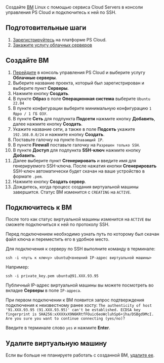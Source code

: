 Создайте [ВМ](docs/ru/concepts/vm) Linux с помощью сервиса Cloud Servers в консоли управления PS Cloud и подключитесь к ней по SSH. 

## Подготовительные шаги

1. [Зарегистрируйтесь](https://auth.ps.kz/register) на платформе PS Cloud.
2. [Закажите услугу облачных серверов](https://www.ps.kz/hosting/vpc) 

## Создайте ВМ

1. [Перейдите](https://console.ps.kz/) в консоль управления PS Cloud и выберите услугу **Облачные серверы**.
2. Выберите название проекта, который был зарегистрирован и выберите пункт **Серверы**.
3. Нажмите кнопку **Создать**.
4. В пункте **Образ** в поле **Операционная система** выберите `Ubuntu 22.04`
5. В пункте конфигурации выберите минимальную конфигурацию `1 Ядро / 1 ГБ ОЗУ`.
6. В пункте **Сеть** для подпункта **Подсети** нажмите кнопку **Добавить**, далее нажмите кнопку **Создать**.
7. Укажите название сети, а также в поле **Подсеть** укажите `192.168.0.0/24` и нажмите кнопку **Создать**.
8. Поставьте галочку на пункте `Плавающий IP`.
9. В пункте **Firewall** поставьте галочку на `Разрешен только SSH`.
10. В пункте **Доступ** для подпункта **SSH-ключ** нажмите кнопку **Добавить**.
11.  Далее выберите пункт **Сгенерировать**  и введите имя для генерируемого SSH-ключа. После нажатия кнопки **Сгенерировать** SSH-ключ автоматически будет скачан на ваше устройство в формате `.pem`. 
12. Нажмите кнопку **Создать сервер**.
13. Дождитесь, когда процесс создания виртуальной машины завершится. Статус ВМ изменится с `CREATING` на `ACTIVE`.

## Подключитесь к ВМ

После того как статус виртуальной машины изменится на `ACTIVE` вы сможете подключиться к ней по протоколу SSH.

Перед подключением необходимо узнать путь по которому был скачан файл ключа и переместить его в удобное место. 

Для подключения к серверу по SSH выполните команду в терминале:
```shell
ssh -i <путь к ключу> ubuntu@<внешний IP-адрес виртуальной машины>
```

Например:
```shell
ssh -i private_key.pem ubuntu@91.XXX.93.95
```

Публичный IP-адрес виртуальной машины вы можете посмотреть во вкладке **Серверы** в поле `IP-адреса`.

При первом подключении к ВМ появится запрос подтверждения подключения к неизвестному ранее хосту:
`The authenticity of host '91.XXX.93.95 (91.XXX.93.95)' can't be established. ECDSA key fingerprint is SHA256:xXXXXxX9N6KRtfFOuic6eoWcluhSp6+jha/DSBgd9McI. Are you sure you want to continue connecting (yes/no)?`

Введите в терминале слово `yes` и нажмите **Enter**.

## Удалите виртуальную машину

Если вы больше не планируете работать с созданной ВМ, [удалите ее]().


